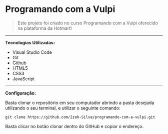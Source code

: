# Programando com a Vulpi


>Este projeto foi criado no curso Programando com a Vulpi oferecido na plataforma da Hotmart!
---
**Tecnologias Utilizadas:** 

* Visual Studio Code
* Git
* Github
* HTML5
* CSS3
* JavaScript

---
**Configuração:**

Basta clonar o repositório em seu computador abrindo a pasta desejada utilizando o seu terminal, e utilizar o seguinte comando:

```
git clone https://github.com/Izah-Silva/programando-com-a-vulpi.git
```

Basta clicar no botão clonar dentro do GitHub e copiar o endereço.
